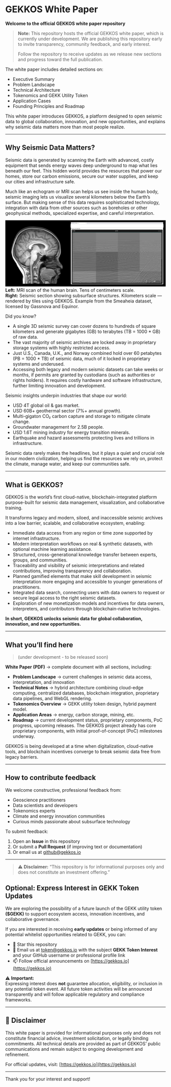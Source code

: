 # GEKKOS White Paper

**Welcome to the official GEKKOS white paper repository**

> **Note:** This repository hosts the official GEKKOS white paper, which is currently under development. We are publishing this repository early to invite transparency, community feedback, and early interest.  
>  
> Follow the repository to receive updates as we release new sections and progress toward the full publication.

The white paper includes detailed sections on:

- Executive Summary  
- Problem Landscape  
- Technical Architecture  
- Tokenomics and GEKK Utility Token  
- Application Cases  
- Founding Principles and Roadmap

This white paper introduces GEKKOS, a platform designed to open seismic data to global collaboration, innovation, and new opportunities, and explains why seismic data matters more than most people realize.
  
---

## Why Seismic Data Matters?

Seismic data is generated by scanning the Earth with advanced, costly equipment that sends energy waves deep underground to map what lies beneath our feet. This hidden world provides the resources that power our homes, store our carbon emissions, secure our water supplies, and keep our cities and infrastructure safe.

Much like an echogram or MRI scan helps us see inside the human body, seismic imaging lets us visualize several kilometers below the Earth’s surface. But making sense of this data requires sophisticated technology, integration with data from other sources such as boreholes or other geophysical methods, specialized expertise, and careful interpretation.

![MRI vs Seismic comparison](https://raw.githubusercontent.com/gekkos-project/gekkos-whitepaper/main/assets/images/MRI%20vs%20Seismic.png)
**Left:** MRI scan of the human brain. Tens of centimeters scale.  
**Right:** Seismic section showing subsurface structures. Kilometers scale — rendered by tiles using GEKKOS. Example from the Smeaheia dataset, licensed by Gassnova and Equinor.

Did you know?
- A single 3D seismic survey can cover dozens to hundreds of square kilometers and generate gigabytes (GB) to terabytes (TB = 1000 * GB) of raw data.
- The vast majority of seismic archives are locked away in proprietary storage systems with highly restricted access.
- Just U.S., Canada, U.K., and Norway combined hold over 60 petabytes (PB = 1000 * TB) of seismic data, much of it locked in proprietary systems and underused.
- Accessing both legacy and modern seismic datasets can take weeks or months, if permits are granted by custodians (such as authorities or rights holders). It requires costly hardware and software infrastructure, further limiting innovation and development.

Seismic insights underpin industries that shape our world:
- USD 4T global oil & gas market.
- USD 60B+ geothermal sector (7%+ annual growth).
- Multi-gigaton CO₂ carbon capture and storage to mitigate climate change.
- Groundwater management for 2.5B people.
- USD 1.6T mining industry for energy transition minerals.
- Earthquake and hazard assessments protecting lives and trillions in infrastructure.

Seismic data rarely makes the headlines, but it plays a quiet and crucial role in our modern civilization, helping us find the resources we rely on, protect the climate, manage water, and keep our communities safe.

---

## What is GEKKOS?

GEKKOS is the world’s first cloud-native, blockchain-integrated platform purpose-built for seismic data management, visualization, and collaborative training.

It transforms legacy and modern, siloed, and inaccessible seismic archives into a low barrier, scalable, and collaborative ecosystem, enabling:
- Immediate data access from any region or time zone supported by internet infrastructure.
- Modern interpretation workflows on real & synthetic datasets, with optional machine learning assistance.
- Structured, cross-generational knowledge transfer between experts, groups, and communities.
- Traceability and visibility of seismic interpretations and related contributions, improving transparency and collaboration.
- Planned gamified elements that make skill development in seismic interpretation more engaging and accessible to younger generations of practitioners.
- Integrated data search, connecting users with data owners to request or secure legal access to the right seismic datasets.
- Exploration of new monetization models and incentives for data owners, interpreters, and contributors through blockchain-native technologies.

**In short, GEKKOS unlocks seismic data for global collaboration, innovation, and new opportunities.**

---

## What you’ll find here 
> (under development - to be released soon)

**White Paper (PDF)** → complete document with all sections, including:
- **Problem Landscape** → current challenges in seismic data access, interpretation, and innovation
- **Technical Notes** → hybrid architecture combining cloud-edge computing, centralized databases, blockchain integration, proprietary data pipelines, and WebGL rendering.
- **Tokenomics Overview** → GEKK utility token design, hybrid payment model.
- **Application Areas** → energy, carbon storage, mining, etc.
- **Roadmap** → current development status, proprietary components, PoC progress, upcoming releases. The GEKKOS project already has core proprietary components, with initial proof-of-concept (PoC) milestones underway.

GEKKOS is being developed at a time when digitalization, cloud-native tools, and blockchain incentives converge to break seismic data free from legacy barriers.

---

## How to contribute feedback

We welcome constructive, professional feedback from:

- Geoscience practitioners  
- Data scientists and developers  
- Tokenomics experts  
- Climate and energy innovation communities  
- Curious minds passionate about subsurface technology

To submit feedback:

1. Open an **Issue** in this repository  
2. Or submit a **Pull Request** (if improving text or documentation)  
3. Or email us at [github@gekkos.io](mailto:github@gekkos.io)

---

> ⚠️ **Disclaimer:** “This repository is for informational purposes only and does not constitute an investment offering.”
## Optional: Express Interest in GEKK Token Updates

We are exploring the possibility of a future launch of the GEKK utility token **($GEKK)** to support ecosystem access, innovation incentives, and collaborative governance.

If you are interested in receiving **early updates** or being informed of any potential whitelist opportunities related to GEKK, you can:

- 🌟 Star this repository  
- 📨 Email us at [token@gekkos.io](mailto:token@gekkos.io) with the subject **GEKK Token Interest** and your GitHub username or professional profile link  
- 📫 Follow official announcements on [https://gekkos.io](https://gekkos.io)

⚠ **Important:**  
Expressing interest does **not** guarantee allocation, eligibility, or inclusion in any potential token event. All future token activities will be announced transparently and will follow applicable regulatory and compliance frameworks.

---

## 📢 Disclaimer

This white paper is provided for informational purposes only and does not constitute financial advice, investment solicitation, or legally binding commitments. All technical details are provided as part of GEKKOS’ public communications and remain subject to ongoing development and refinement.

For official updates, visit: [https://gekkos.io](https://gekkos.io)

---

Thank you for your interest and support!
